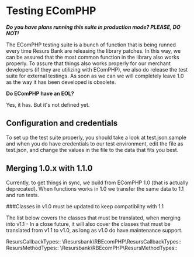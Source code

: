 # Testing EComPHP

***Do you have plans running this suite in production mode? PLEASE, DO NOT!***

The EComPHP testing suite is a bunch of function that is being runned every time Resurs Bank are releasing the library patches. In this way, we can be assured that the most common function in the library also works properly. To assure that things also works properly for our merchant developers (if they are utilizing with EComPHP), we also do release the test suite for external testings. As soon as we can we will completely leave 1.0 as the way it has been developed is obsolete.
 
**Do EComPHP have an EOL?**

Yes, it has. But it's not defined yet.

## Configuration and credentials

To set up the test suite properly, you should take a look at test.json.sample and when you do have credentials to our test environment, edit the file as test.json, and change the values in the file to the data that fits you best.

## Merging 1.0.x with 1.1.0

Currently, to get things in sync, we build from EComPHP 1.0 (that is actually deprecated). When functions works in 1.0 we transfer the same data to 1.1 and run tests.

###Classes in v1.0 must be updated to keep compatibility with 1.1

The list below covers the classes that must be translated, when merging into v1.1 - In a close future, it will also cover the classes that must be translated from v1.1 to v1.0, as long as v1.0 do have maintenance support.

ResursCallbackTypes::    \Resursbank\RBEcomPHP\ResursCallbackTypes::
ResursMethodTypes::       \Resursbank\RBEcomPHP\ResursMethodTypes::
